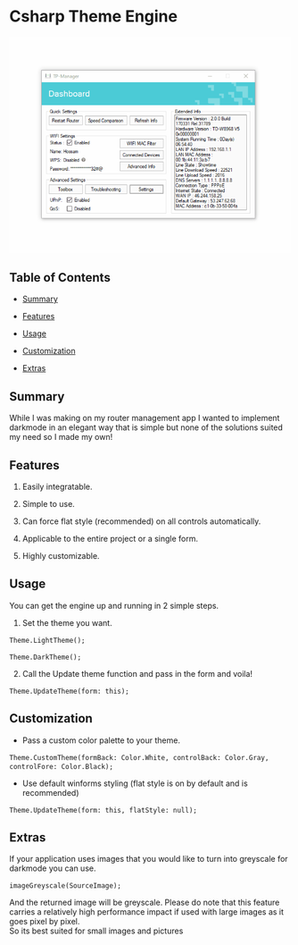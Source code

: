 # Csharp Theme Engine

![Showcase.gif](/Showcase.gif)

## Table of Contents

* [Summary](#Summary)

* [Features](#Features)

* [Usage](#Usage)

* [Customization](#Customization)

* [Extras](#Extras)



## Summary

While I was making on my router management app I wanted to implement darkmode in an elegant way that is simple but none of the solutions suited my need so I made my own!


## Features

1. Easily integratable.

2. Simple to use.

3. Can force flat style (recommended) on all controls automatically.

4. Applicable to the entire project or a single form.

5. Highly customizable.

## Usage

You can get the engine up and running in 2 simple steps.

1. Set the theme you want.
```
Theme.LightTheme();
```
```
Theme.DarkTheme();
```

2. Call the Update theme function and pass in the form and voila!
```
Theme.UpdateTheme(form: this);
```

## Customization

- Pass a custom color palette to your theme.
```
Theme.CustomTheme(formBack: Color.White, controlBack: Color.Gray, controlFore: Color.Black);
```
- Use default winforms styling (flat style is on by default and is recommended)
```
Theme.UpdateTheme(form: this, flatStyle: null);
```

## Extras

If your application uses images that you would like to turn into greyscale for darkmode you can use.
```
imageGreyscale(SourceImage);
```
And the returned image will be greyscale. Please do note that this feature carries a relatively high performance impact if used with large images as it goes pixel by pixel.   
So its best suited for small images and pictures
